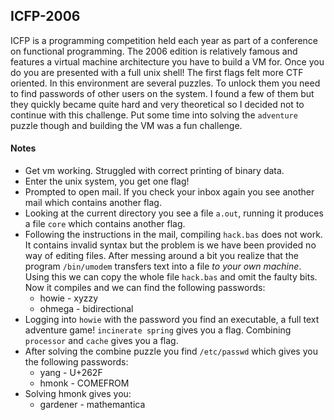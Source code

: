 ## ICFP-2006
ICFP is a programming competition held each year as part of a conference on functional programming. The 2006 edition is relatively famous and features a virtual machine architecture you have to build a VM for. Once you do you are presented with a full unix shell! The first flags felt more CTF oriented. In this environment are several puzzles. To unlock them you need to find passwords of other users on the system. I found a few of them but they quickly became quite hard and very theoretical so I decided not to continue with this challenge. Put some time into solving the `adventure` puzzle though and building the VM was a fun challenge.

#### Notes
- Get vm working. Struggled with correct printing of binary data.
- Enter the unix system, you get one flag!
- Prompted to open mail. If you check your inbox again you see another mail which contains another flag.
- Looking at the current directory you see a file `a.out`, running it produces a file `core` which contains another flag.
- Following the instructions in the mail, compiling `hack.bas` does not work. It contains invalid syntax but the problem is we have been provided no way of editing files. After messing around a bit you realize that the program `/bin/umodem` transfers text into a file *to your own machine*. Using this we can copy the whole file `hack.bas` and omit the faulty bits. Now it compiles and we can find the following passwords:
  - howie - xyzzy
  - ohmega - bidirectional
- Logging into `howie` with the password you find an executable, a full text adventure game! `incinerate spring` gives you a flag. Combining `processor` and `cache` gives you a flag.
- After solving the combine puzzle you find `/etc/passwd` which gives you the following passwords:
  - yang - U+262F
  - hmonk - COMEFROM
- Solving hmonk gives you:
  - gardener - mathemantica
